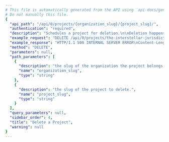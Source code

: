 ```yaml
---
# This file is automatically generated from the API using `api-docs/generate.py`
# Do not manually this file.
{
  "api_path": "/api/0/projects/{organization_slug}/{project_slug}/", 
  "authentication": "required", 
  "description": "Schedules a project for deletion.\n\nDeletion happens asynchronously and therefor is not immediate.\nHowever once deletion has begun the state of a project changes and\nwill be hidden from most public views.", 
  "example_request": "DELETE /api/0/projects/the-interstellar-jurisdiction/plain-proxy/ HTTP/1.1\nHost: sentry.io\nAuthorization: Bearer {base64-encoded-key-here}", 
  "example_response": "HTTP/1.1 500 INTERNAL SERVER ERROR\nContent-Length: 75\nX-XSS-Protection: 1; mode=block\nContent-Language: en\nX-Content-Type-Options: nosniff\nVary: Accept-Language, Cookie\nAllow: GET, PUT, DELETE, HEAD, OPTIONS\nX-Frame-Options: deny\nContent-Type: application/json\n\n{\n  \"detail\": \"Internal Error\", \n  \"errorId\": \"04f4d0dbff094f4e9da79c08a8b8ee0d\"\n}", 
  "method": "DELETE", 
  "parameters": null, 
  "path_parameters": [
    {
      "description": "the slug of the organization the project belongs to.", 
      "name": "organization_slug", 
      "type": "string"
    }, 
    {
      "description": "the slug of the project to delete.", 
      "name": "project_slug", 
      "type": "string"
    }
  ], 
  "query_parameters": null, 
  "sidebar_order": 4, 
  "title": "Delete a Project", 
  "warning": null
}
---
```

